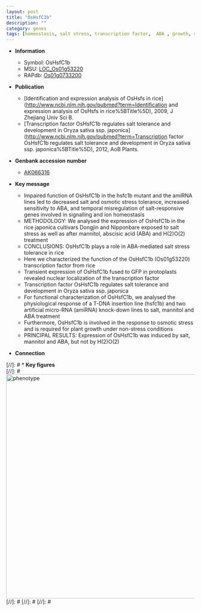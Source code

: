 ```yaml
---
layout: post
title: "OsHsfC1b"
description: ""
category: genes
tags: [homeostasis, salt stress, transcription factor,  ABA , growth, salt, salt tolerance]
---
```


* **Information**  
    + Symbol: OsHsfC1b  
    + MSU: [LOC_Os01g53220](http://rice.plantbiology.msu.edu/cgi-bin/ORF_infopage.cgi?orf=LOC_Os01g53220)  
    + RAPdb: [Os01g0733200](http://rapdb.dna.affrc.go.jp/viewer/gbrowse_details/irgsp1?name=Os01g0733200)  

* **Publication**  
    + [Identification and expression analysis of OsHsfs in rice](http://www.ncbi.nlm.nih.gov/pubmed?term=Identification and expression analysis of OsHsfs in rice%5BTitle%5D), 2009, J Zhejiang Univ Sci B.
    + [Transcription factor OsHsfC1b regulates salt tolerance and development in Oryza sativa ssp. japonica](http://www.ncbi.nlm.nih.gov/pubmed?term=Transcription factor OsHsfC1b regulates salt tolerance and development in Oryza sativa ssp. japonica%5BTitle%5D), 2012, AoB Plants.

* **Genbank accession number**  
    + [AK066316](http://www.ncbi.nlm.nih.gov/nuccore/AK066316)

* **Key message**  
    + Impaired function of OsHsfC1b in the hsfc1b mutant and the amiRNA lines led to decreased salt and osmotic stress tolerance, increased sensitivity to ABA, and temporal misregulation of salt-responsive genes involved in signalling and ion homeostasis
    + METHODOLOGY: We analysed the expression of OsHsfC1b in the rice japonica cultivars Dongjin and Nipponbare exposed to salt stress as well as after mannitol, abscisic acid (ABA) and H(2)O(2) treatment
    + CONCLUSIONS: OsHsfC1b plays a role in ABA-mediated salt stress tolerance in rice
    + Here we characterized the function of the OsHsfC1b (Os01g53220) transcription factor from rice
    + Transient expression of OsHsfC1b fused to GFP in protoplasts revealed nuclear localization of the transcription factor
    + Transcription factor OsHsfC1b regulates salt tolerance and development in Oryza sativa ssp. japonica
    + For functional characterization of OsHsfC1b, we analysed the physiological response of a T-DNA insertion line (hsfc1b) and two artificial micro-RNA (amiRNA) knock-down lines to salt, mannitol and ABA treatment
    + Furthermore, OsHsfC1b is involved in the response to osmotic stress and is required for plant growth under non-stress conditions
    + PRINCIPAL RESULTS: Expression of OsHsfC1b was induced by salt, mannitol and ABA, but not by H(2)O(2)

* **Connection**  

[//]: # * **Key figures**  
[//]: # <img src="http://funRiceGenes.github.io/images/OsHsfC1b.pheno.png" alt="phenotype"  style="width: 600px;"/>
[//]: # 
[//]: # 
[//]: # 
